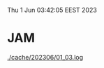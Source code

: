 Thu  1 Jun 03:42:05 EEST 2023
# JAM
<a href='./cache/202306/01_03.log'>./cache/202306/01_03.log</a>
